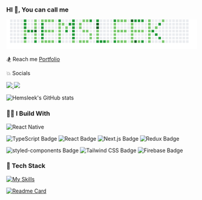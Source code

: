 ### HI 👋, You can call me

<img src="./img/hesleek-light-green-grass.png" alt='green-grass-img'/>

🏂 Reach me   <a href="https://www.hemsleek.com"  target="_blank">
    Portfolio
  </a>

💥 Socials

<p>
  <a href="https://www.linkedin.com/in/asiyanbi-mubashir-53566218b/"  target="_blank">
    <img src="https://img.shields.io/badge/linkedin-%230077B5.svg?&style=for-the-badge&logo=linkedin&logoColor=white" />
  </a>
  <a href="https://www.twitter.com/hemsleek" target="_blank">
    <img src="https://img.shields.io/badge/Twitter-1DA1F2?style=for-the-badge&logo=twitter&logoColor=white" />
  </a>
</p>

![Hemsleek's GitHub stats](https://github-readme-stats.vercel.app/api?username=hemsleek&show_icons=true&theme=synthwave&count_private=true&hide=stars,contribs)

### 👨‍💻 I Build With

![React Native](https://img.shields.io/badge/React_Native-20232A?style=for-the-badge&logo=react&logoColor=61DAFB)

![TypeScript Badge](https://img.shields.io/badge/TypeScript-3178C6?logo=typescript&logoColor=fff&style=flat-square)
![React Badge](https://img.shields.io/badge/React-61DAFB?logo=react&logoColor=000&style=flat-square)
![Next.js Badge](https://img.shields.io/badge/Next.js-000?logo=nextdotjs&logoColor=fff&style=flat-square)
![Redux Badge](https://img.shields.io/badge/Redux-764ABC?logo=redux&logoColor=fff&style=flat)

![styled-components Badge](https://img.shields.io/badge/styled--components-DB7093?logo=styledcomponents&logoColor=fff&style=flat)
![Tailwind CSS Badge](https://img.shields.io/badge/Tailwind%20CSS-06B6D4?logo=tailwindcss&logoColor=fff&style=flat)
![Firebase Badge](https://img.shields.io/badge/Firebase-FFCA28?logo=firebase&logoColor=000&style=flat)

### 🚧 Tech Stack

[![My Skills](https://skillicons.dev/icons?perline=6&i=html,css,js,ts,python,react,redux,nextjs,express,nodejs,mongodb,firebase,graphql,apollo,tailwind,styledcomponents,git,github,gitlab,vscode,vite,heroku,vercel,netlify)](https://skillicons.dev)

[![Readme Card](https://github-readme-stats.vercel.app/api/pin/?username=hemsleek&repo=Alphabetify)](https://github.com/hemsleek/Alphabetify)
